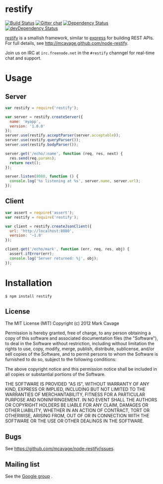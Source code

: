 # restify

[![Build Status](https://travis-ci.org/mcavage/node-restify.svg)](https://travis-ci.org/mcavage/node-restify)
[![Gitter chat](https://badges.gitter.im/mcavage/node-restify.svg)](https://gitter.im/mcavage/node-restify)
[![Dependency Status](https://david-dm.org/mcavage/node-restify.svg)](https://david-dm.org/mcavage/node-restify)
[![devDependency Status](https://david-dm.org/mcavage/node-restify/dev-status.svg)](https://david-dm.org/mcavage/node-restify#info=devDependencies)


[restify](http://mcavage.github.com/node-restify) is a smallish framework,
similar to [express](http://expressjs.com) for building REST APIs.  For full
details, see http://mcavage.github.com/node-restify.

Join us on IRC at `irc.freenode.net` in the `#restify` channgel for real-time
chat and support.

# Usage

## Server
```javascript
var restify = require('restify');

var server = restify.createServer({
  name: 'myapp',
  version: '1.0.0'
});
server.use(restify.acceptParser(server.acceptable));
server.use(restify.queryParser());
server.use(restify.bodyParser());

server.get('/echo/:name', function (req, res, next) {
  res.send(req.params);
  return next();
});

server.listen(8080, function () {
  console.log('%s listening at %s', server.name, server.url);
});
```

## Client
```javascript
var assert = require('assert');
var restify = require('restify');

var client = restify.createJsonClient({
  url: 'http://localhost:8080',
  version: '~1.0'
});

client.get('/echo/mark', function (err, req, res, obj) {
  assert.ifError(err);
  console.log('Server returned: %j', obj);
});
```

# Installation

    $ npm install restify

## License

The MIT License (MIT)
Copyright (c) 2012 Mark Cavage

Permission is hereby granted, free of charge, to any person obtaining a copy of
this software and associated documentation files (the "Software"), to deal in
the Software without restriction, including without limitation the rights to
use, copy, modify, merge, publish, distribute, sublicense, and/or sell copies of
the Software, and to permit persons to whom the Software is furnished to do so,
subject to the following conditions:

The above copyright notice and this permission notice shall be included in all
copies or substantial portions of the Software.

THE SOFTWARE IS PROVIDED "AS IS", WITHOUT WARRANTY OF ANY KIND, EXPRESS OR
IMPLIED, INCLUDING BUT NOT LIMITED TO THE WARRANTIES OF MERCHANTABILITY,
FITNESS FOR A PARTICULAR PURPOSE AND NONINFRINGEMENT. IN NO EVENT SHALL THE
AUTHORS OR COPYRIGHT HOLDERS BE LIABLE FOR ANY CLAIM, DAMAGES OR OTHER
LIABILITY, WHETHER IN AN ACTION OF CONTRACT, TORT OR OTHERWISE, ARISING FROM,
OUT OF OR IN CONNECTION WITH THE SOFTWARE OR THE USE OR OTHER DEALINGS IN THE
SOFTWARE.

## Bugs

See <https://github.com/mcavage/node-restify/issues>.

## Mailing list

See the
[Google group](https://groups.google.com/forum/?hl=en&fromgroups#!forum/restify)
.
